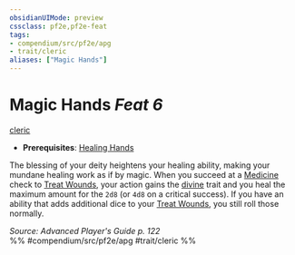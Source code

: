 ```yaml
---
obsidianUIMode: preview
cssclass: pf2e,pf2e-feat
tags:
- compendium/src/pf2e/apg
- trait/cleric
aliases: ["Magic Hands"]
---
```

# Magic Hands  *Feat 6*  
[cleric](rules/traits/cleric.md)  

- **Prerequisites**: [Healing Hands](compendium/feats/healing-hands.md)

The blessing of your deity heightens your healing ability, making your mundane healing work as if by magic. When you succeed at a [Medicine](compendium/skills.md#Medicine) check to [Treat Wounds](rules/actions/treat-wounds.md), your action gains the [divine](rules/traits/divine.md) trait and you heal the maximum amount for the `2d8` (or `4d8` on a critical success). If you have an ability that adds additional dice to your [Treat Wounds](rules/actions/treat-wounds.md), you still roll those normally.

*Source: Advanced Player's Guide p. 122*  
%% #compendium/src/pf2e/apg #trait/cleric %%